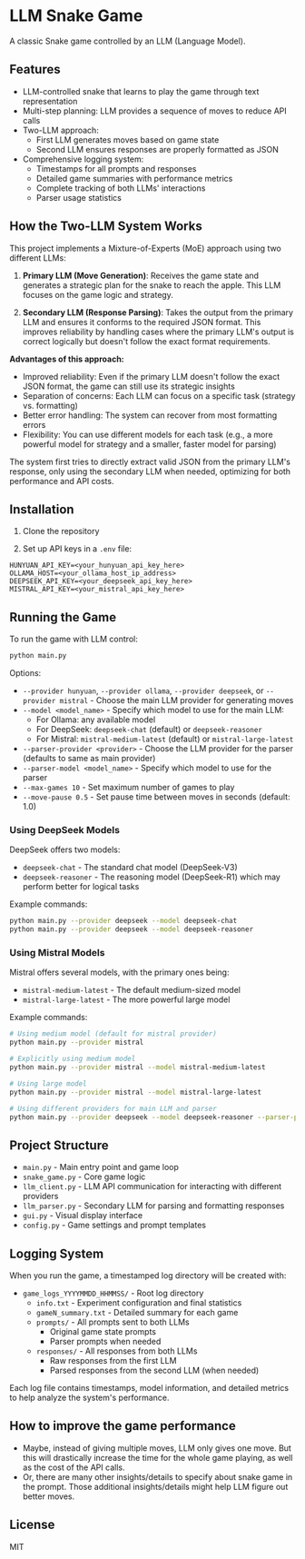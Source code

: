 # LLM Snake Game

A classic Snake game controlled by an LLM (Language Model).

## Features

- LLM-controlled snake that learns to play the game through text representation
- Multi-step planning: LLM provides a sequence of moves to reduce API calls
- Two-LLM approach:
  - First LLM generates moves based on game state
  - Second LLM ensures responses are properly formatted as JSON
- Comprehensive logging system:
  - Timestamps for all prompts and responses
  - Detailed game summaries with performance metrics
  - Complete tracking of both LLMs' interactions
  - Parser usage statistics

## How the Two-LLM System Works

This project implements a Mixture-of-Experts (MoE) approach using two different LLMs:

1. **Primary LLM (Move Generation)**: Receives the game state and generates a strategic plan for the snake to reach the apple. This LLM focuses on the game logic and strategy.

2. **Secondary LLM (Response Parsing)**: Takes the output from the primary LLM and ensures it conforms to the required JSON format. This improves reliability by handling cases where the primary LLM's output is correct logically but doesn't follow the exact format requirements.

**Advantages of this approach:**
- Improved reliability: Even if the primary LLM doesn't follow the exact JSON format, the game can still use its strategic insights
- Separation of concerns: Each LLM can focus on a specific task (strategy vs. formatting)
- Better error handling: The system can recover from most formatting errors
- Flexibility: You can use different models for each task (e.g., a more powerful model for strategy and a smaller, faster model for parsing)

The system first tries to directly extract valid JSON from the primary LLM's response, only using the secondary LLM when needed, optimizing for both performance and API costs.

## Installation

1. Clone the repository

2. Set up API keys in a `.env` file:

```
HUNYUAN_API_KEY=<your_hunyuan_api_key_here>
OLLAMA_HOST=<your_ollama_host_ip_address>
DEEPSEEK_API_KEY=<your_deepseek_api_key_here>
MISTRAL_API_KEY=<your_mistral_api_key_here>
```

## Running the Game

To run the game with LLM control:

```bash
python main.py
```

Options:
- `--provider hunyuan`, `--provider ollama`, `--provider deepseek`, or `--provider mistral` - Choose the main LLM provider for generating moves
- `--model <model_name>` - Specify which model to use for the main LLM:
  - For Ollama: any available model 
  - For DeepSeek: `deepseek-chat` (default) or `deepseek-reasoner`
  - For Mistral: `mistral-medium-latest` (default) or `mistral-large-latest`
- `--parser-provider <provider>` - Choose the LLM provider for the parser (defaults to same as main provider)
- `--parser-model <model_name>` - Specify which model to use for the parser
- `--max-games 10` - Set maximum number of games to play
- `--move-pause 0.5` - Set pause time between moves in seconds (default: 1.0)

### Using DeepSeek Models

DeepSeek offers two models:
- `deepseek-chat` - The standard chat model (DeepSeek-V3)
- `deepseek-reasoner` - The reasoning model (DeepSeek-R1) which may perform better for logical tasks

Example commands:
```bash
python main.py --provider deepseek --model deepseek-chat
python main.py --provider deepseek --model deepseek-reasoner
```

### Using Mistral Models

Mistral offers several models, with the primary ones being:
- `mistral-medium-latest` - The default medium-sized model
- `mistral-large-latest` - The more powerful large model

Example commands:
```bash
# Using medium model (default for mistral provider)
python main.py --provider mistral

# Explicitly using medium model
python main.py --provider mistral --model mistral-medium-latest

# Using large model 
python main.py --provider mistral --model mistral-large-latest

# Using different providers for main LLM and parser
python main.py --provider deepseek --model deepseek-reasoner --parser-provider mistral --parser-model mistral-medium-latest
```

## Project Structure

- `main.py` - Main entry point and game loop
- `snake_game.py` - Core game logic
- `llm_client.py` - LLM API communication for interacting with different providers
- `llm_parser.py` - Secondary LLM for parsing and formatting responses
- `gui.py` - Visual display interface
- `config.py` - Game settings and prompt templates

## Logging System

When you run the game, a timestamped log directory will be created with:

- `game_logs_YYYYMMDD_HHMMSS/` - Root log directory
  - `info.txt` - Experiment configuration and final statistics
  - `gameN_summary.txt` - Detailed summary for each game
  - `prompts/` - All prompts sent to both LLMs
    - Original game state prompts
    - Parser prompts when needed
  - `responses/` - All responses from both LLMs
    - Raw responses from the first LLM
    - Parsed responses from the second LLM (when needed)

Each log file contains timestamps, model information, and detailed metrics to help analyze the system's performance.

## How to improve the game performance

- Maybe, instead of giving multiple moves, LLM only gives one move. But this will drastically increase the time for the whole game playing, as well as the cost of the API calls.
- Or, there are many other insights/details to specify about snake game in the prompt. Those additional insights/details might help LLM figure out better moves.

## License

MIT 